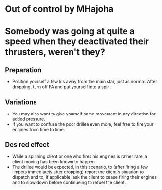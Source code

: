 # Out of control by MHajoha
# Somebody was going at quite a speed when they deactivated their thrusters, weren't they?

## Preparation

* Position yourself a few kls away from the main star, just as normal. After dropping, turn off FA and put yourself into a spin.

## Variations

* You may also want to give yourself some movement in any direction for added pressure.
* If you want to confuse the poor drillee even more, feel free to fire your engines from time to time.

## Desired effect

* While a spinning client or one who fires his engines is rather rare, a client moving has been known to happen.
* The drillee would be expected, in this scenario, to (after firing a few limpets immediately after dropping) report the client's situation to dispatch and to, if applicable, ask the client to cease firing their engines and to slow down before continueing to refuel the client. 
